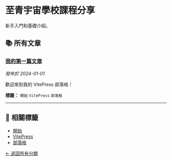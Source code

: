 # 至青宇宙學校課程分享

新手入門和基礎介紹。

## 📚 所有文章

### [我的第一篇文章](/posts/first-post.md)
*發布於 2024-01-01*

歡迎來到我的 VitePress 部落格！

**標籤：** `開始` `VitePress` `部落格`

---

## 🔖 相關標籤

- [開始](/tags/universe-school.md)
- [VitePress](/tags/vitepress.md)
- [部落格](/tags/blog.md)

[← 返回所有分類](/categories/) 